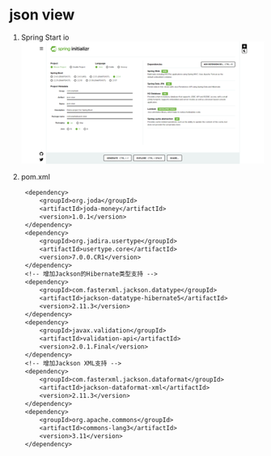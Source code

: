 # json view

1. Spring Start io
![Spring Start io](assets/images/spring.initializr.png)

2. pom.xml

		<dependency>
			<groupId>org.joda</groupId>
			<artifactId>joda-money</artifactId>
			<version>1.0.1</version>
		</dependency>
		<dependency>
			<groupId>org.jadira.usertype</groupId>
			<artifactId>usertype.core</artifactId>
			<version>7.0.0.CR1</version>
		</dependency>
		<!-- 增加Jackson的Hibernate类型支持 -->
		<dependency>
			<groupId>com.fasterxml.jackson.datatype</groupId>
			<artifactId>jackson-datatype-hibernate5</artifactId>
			<version>2.11.3</version>
		</dependency>
        <dependency>
            <groupId>javax.validation</groupId>
            <artifactId>validation-api</artifactId>
            <version>2.0.1.Final</version>
        </dependency>
		<!-- 增加Jackson XML支持 -->
		<dependency>
			<groupId>com.fasterxml.jackson.dataformat</groupId>
			<artifactId>jackson-dataformat-xml</artifactId>
			<version>2.11.3</version>
		</dependency>
		<dependency>
			<groupId>org.apache.commons</groupId>
			<artifactId>commons-lang3</artifactId>
			<version>3.11</version>
		</dependency>

